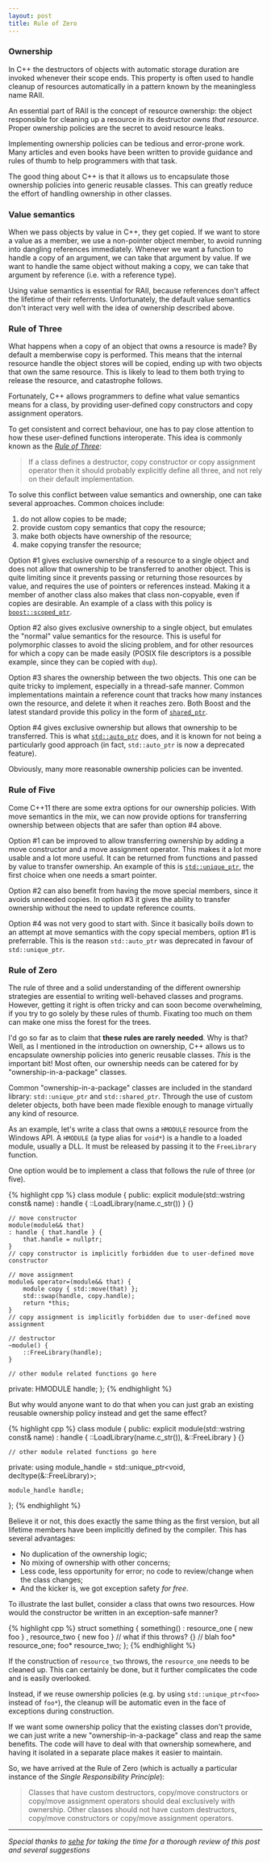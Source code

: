 ```yaml
---
layout: post
title: Rule of Zero
---
```


### Ownership

In C++ the destructors of objects with automatic storage duration are invoked
whenever their scope ends. This property is often used to handle cleanup of
resources automatically in a pattern known by the meaningless name RAII.

An essential part of RAII is the concept of resource ownership: the object
responsible for cleaning up a resource in its destructor *owns that resource*.
Proper ownership policies are the secret to avoid resource leaks.

Implementing ownership policies can be tedious and error-prone work. Many
articles and even books have been written to provide guidance and rules of thumb
to help programmers with that task.

The good thing about C++ is that it allows us to encapsulate those ownership
policies into generic reusable classes. This can greatly reduce the effort of
handling ownership in other classes.

### Value semantics

When we pass objects by value in C++, they get copied. If we want to store a
value as a member, we use a non-pointer object member, to avoid running into
dangling references immediately. Whenever we want a function to handle a copy of
an argument, we can take that argument by value. If we want to handle the same
object without making a copy, we can take that argument by reference (i.e.  with
a reference type).

Using value semantics is essential for RAII, because references don't affect the
lifetime of their referrents. Unfortunately, the default value semantics don't
interact very well with the idea of ownership described above.

### Rule of Three

What happens when a copy of an object that owns a resource is made? By default a
memberwise copy is performed. This means that the internal resource handle the
object stores will be copied, ending up with two objects that own the same
resource. This is likely to lead to them both trying to release the resource,
and catastrophe follows.

Fortunately, C++ allows programmers to define what value semantics means for a
class, by providing user-defined copy constructors and copy assignment
operators.

To get consistent and correct behaviour, one has to pay close attention to how
these user-defined functions interoperate. This idea is commonly known as the
[*Rule of Three*][rule of three]:

> If a class defines a destructor, copy constructor or copy assignment operator then
> it should probably explicitly define all three, and not rely on their default
> implementation.

To solve this conflict between value semantics and ownership, one can take
several approaches. Common choices include:

1. do not allow copies to be made;
2. provide custom copy semantics that copy the resource;
3. make both objects have ownership of the resource;
4. make copying transfer the resource;

Option #1 gives exclusive ownership of a resource to a single object and does not
allow that ownership to be transferred to another object. This is quite
limiting since it prevents passing or returning those resources by value, and
requires the use of pointers or references instead. Making it a member of
another class also makes that class non-copyable, even if copies are desirable.
An example of a class with this policy is [`boost::scoped_ptr`][scoped_ptr].

Option #2 also gives exclusive ownership to a single object, but emulates the
"normal" value semantics for the resource. This is useful for polymorphic
classes to avoid the slicing problem, and for other resources for which a copy
can be made easily (POSIX file descriptors is a possible example, since they can
be copied with `dup`).

Option #3 shares the ownership between the two objects. This one can be quite
tricky to implement, especially in a thread-safe manner. Common implementations
maintain a reference count that tracks how many instances own the resource, and
delete it when it reaches zero. Both Boost and the latest standard provide this
policy in the form of [`shared_ptr`][shared_ptr].

Option #4 gives exclusive ownership but allows that ownership to be transferred.
This is what [`std::auto_ptr`][auto_ptr] does, and it is known for not being a particularly
good approach (in fact, `std::auto_ptr` is now a deprecated feature).

Obviously, many more reasonable ownership policies can be invented.

### Rule of Five

Come C++11 there are some extra options for our ownership policies. With move
semantics in the mix, we can now provide options for transferring ownership
between objects that are safer than option #4 above.

Option #1 can be improved to allow transferring ownership by adding a move
constructor and a move assignment operator. This makes it a lot more usable and
a lot more useful. It can be returned from functions and passed by value to
transfer ownership. An example of this is [`std::unique_ptr`][unique_ptr], the first choice
when one needs a smart pointer.

Option #2 can also benefit from having the move special members, since it avoids
unneeded copies. In option #3 it gives the ability to transfer ownership
without the need to update reference counts. 

Option #4 was not very good to start with. Since it basically boils down to an
attempt at move semantics with the copy special members, option #1 is
preferrable. This is the reason `std::auto_ptr` was deprecated in favour of
`std::unique_ptr`.

### Rule of Zero

The rule of three and a solid understanding of the different ownership
strategies are essential to writing well-behaved classes and programs.  However,
getting it right is often tricky and can soon become overwhelming, if you try to
go solely by these rules of thumb. Fixating too much on them can make one miss
the forest for the trees. 

I'd go so far as to claim that **these rules are rarely needed**. Why is that?
Well, as I mentioned in the introduction on ownership, C++ allows us to
encapsulate ownership policies into generic reusable classes. *This* is the
important bit! Most often, our ownership needs can be catered for by
"ownership-in-a-package" classes.

Common "ownership-in-a-package" classes are included in the standard library:
`std::unique_ptr` and `std::shared_ptr`. Through the use of custom deleter
objects, both have been made flexible enough to manage virtually any kind of
resource.

As an example, let's write a class that owns a `HMODULE` resource from the
Windows API. A `HMODULE` (a type alias for `void*`) is a handle to a loaded
module, usually a DLL.  It must be released by passing it to the `FreeLibrary`
function.

One option would be to implement a class that follows the rule of three (or
five).

{% highlight cpp %}
class module {
public:
    explicit module(std::wstring const& name)
    : handle { ::LoadLibrary(name.c_str()) } {}

    // move constructor
    module(module&& that)
    : handle { that.handle } {
        that.handle = nullptr;
    }
    // copy constructor is implicitly forbidden due to user-defined move constructor

    // move assignment
    module& operator=(module&& that) {
        module copy { std::move(that) };
        std::swap(handle, copy.handle);
        return *this;
    }
    // copy assignment is implicitly forbidden due to user-defined move assignment

    // destructor
    ~module() {
        ::FreeLibrary(handle);
    }

    // other module related functions go here

private:
    HMODULE handle;
};
{% endhighlight %}

But why would anyone want to do that when you can just grab an existing reusable
ownership policy instead and get the same effect?

{% highlight cpp %}
class module {
public:
    explicit module(std::wstring const& name)
    : handle { ::LoadLibrary(name.c_str()), &::FreeLibrary } {}

    // other module related functions go here

private:
    using module_handle = std::unique_ptr<void, decltype(&::FreeLibrary)>;

    module_handle handle;
};
{% endhighlight %}

Believe it or not, this does exactly the same thing as the first version, but
all lifetime members have been implicitly defined by the compiler. This has
several advantages:

 - No duplication of the ownership logic;
 - No mixing of ownership with other concerns;
 - Less code, less opportunity for error; no code to review/change when the
   class changes;
 - And the kicker is, we got exception safety *for free*.

To illustrate the last bullet, consider a class that owns two resources. How
would the constructor be written in an exception-safe manner?

{% highlight cpp %}
struct something {
    something()
    : resource_one { new foo }
    , resource_two { new foo } // what if this throws?
    {}
    // blah
    foo* resource_one;
    foo* resource_two;
};
{% endhighlight %}

If the construction of `resource_two` throws, the `resource_one` needs to be
cleaned up. This can certainly be done, but it further complicates the code and
is easily overlooked.

Instead, if we reuse ownership policies (e.g. by using `std::unique_ptr<foo>`
instead of `foo*`), the cleanup will be automatic even in the face of exceptions
during construction.

If we want some ownership policy that the existing classes don't provide, we can
just write a new "ownership-in-a-package" class and reap the same benefits.
The code will have to deal with that ownership somewhere, and having it isolated
in a separate place makes it easier to maintain.

So, we have arrived at the Rule of Zero (which is actually a particular
instance of the *Single Responsibility Principle*):

> Classes that have custom destructors, copy/move constructors or copy/move
> assignment operators should deal exclusively with ownership. Other classes
> should not have custom destructors, copy/move constructors or copy/move
> assignment operators.

---

*Special thanks to [sehe][sehe] for taking the time for a thorough review of
this post and several suggestions*

 [rule of three]: http://stackoverflow.com/q/4172722/46642
 [scoped_ptr]: http://www.boost.org/libs/smart_ptr/scoped_ptr.htm
 [auto_ptr]: http://en.cppreference.com/w/cpp/memory/auto_ptr
 [shared_ptr]: http://en.cppreference.com/w/cpp/memory/shared_ptr
 [unique_ptr]: http://en.cppreference.com/w/cpp/memory/unique_ptr
 [sehe]: http://stackoverflow.com/u/85371

